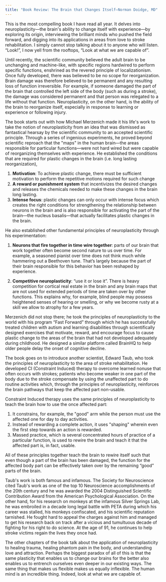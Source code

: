 ```yaml
---
title: "Book Review: The Brain that Changes Itself—Norman Doidge, MD"
---
```


This is the most compelling book I have read all year. It delves into neuroplasticity&mdash;the brain's ability to change itself with experience&mdash;by exploring its origin, interviewing the brilliant minds who pushed the field forward, and digging into its applications in areas from love to stroke rehabilitation. I simply cannot stop talking about it to anyone who will listen. “Look!”, I now yell from the rooftops, “Look at what we are capable of”.

Until recently, the scientific community believed the adult brain to be unchanging and machine-like, with specific regions hardwired to perform specific functions, enshrined as the revered principle of localizationism. Once fully developed, there was believed to be no scope for reorganization. Brain damage was therefore believed to be permanent and any resulting loss of function irreversible. For example, if someone damaged the part of the brain that controlled the left side of the body (such as during a stroke), the damage was considered permanent and that person was relegated to a life without that function. Neuroplasticity, on the other hand, is the ability of the brain to reorganize itself, especially in response to learning or experience or following injury.

The book starts out with how Michael Merzenich made it his life's work to take the notion of neuroplasticity from an idea that was dismissed as fantastical hearsay by the scientific community to an accepted scientific principle. Through a series of ingenious experiments, he proved beyond scientific reproach that the "maps" in the human brain&mdash;the areas responsible for particular functions&mdash;were not hard wired but were capable of reorganizing themselves with experience. He established the conditions that are required for plastic changes in the brain (i.e. long lasting reorganization), 

1. **Motivation**: To achieve plastic change, there must be sufficient motivation to perform the
repetitive motions required for such change
2. **A reward or punishment system** that incentivizes the desired changes and releases the chemicals needed to make these changes in the brain long lasting.
3. **Intense focus**: plastic changes can only occur with intense focus which creates the right conditions for strengthening the relationship between neurons in the brain and is also responsible for activating the part of the brain&mdash;the nucleus basalis&mdash;that actually facilitates plastic changes in the brain.

He also established other fundamental principles of neuroplasticity through his experimentation:
1. **Neurons that fire together in time wire together**: parts of our brain that work together often become second nature to us over time. For example, a seasoned pianist over time does not think much while hammering out a Beethoven tune. That’s largely because the part of their brain responsible for this behavior has been reshaped by experience.

2. **Competitive neuroplasticity**: “use it or lose it”. There is heavy competition for cortical real estate in the brain and any brain maps that are not used for extended periods of time are taken over by other functions. This explains why, for example, blind people may possess heightened senses of hearing or smelling, or why we become rusty at a skill we allow to atrophy for a few years.

Merzenich did not stop there; he took the principles of neuroplasticity to the world with his program “Fast Forward” through which he has successfully treated children with autism and learning disabilities through scientifically designed exercises that motivate, reward, and encourage focus to cause plastic change to the areas of the brain that had not developed adequately during childhood. He designed a similar platform called BrainHQ to help older people delay the onset of cognitive decline.

The book goes on to introduce another scientist, Edward Taub, who took the principles of neuroplasticity to the area of stroke rehabilitation. He developed CI (Constraint Induced) therapy to overcome learned nonuse that often occurs with strokes; patients who become weaker in one part of the body due to the stroke compensate by using the unaffected part to do routine activities which, through the principles of neuroplasticity, reinforces the brain pathways that keep the affected part non-usable.

Constraint Induced therapy uses the same principles of neuroplasticity to teach the brain how to use the once affected part:

1. It constrains, for example, the "good" arm while the person must use the affected one for day to day activities.
2. Instead of rewarding a complete action, it uses "shaping"  wherein even the first step towards an action is rewarded.
3. Massed practice, which is several concentrated hours of practice of a particular function, is used to rewire the brain and teach it that the affected part is, in fact, usable.

All of these principles together teach the brain to rewire itself such that even though a part of the brain has been damaged, the function for the affected body part can be effectively taken over by the remaining “good” parts of the brain.

Taub's work is both famous and infamous. The Society for Neuroscience cited Taub's work as one of the top 10 Neuroscience accomplishments of the 20th century and he was awarded the 2004 Distinguished Scientific Contribution Award from the American Psychological Association. On the other hand, for his research on monkeys at the infamous Silver Springs Lab, he was embroiled in a decade long legal battle with PETA during which his career was stalled, his monkeys confiscated, and his scientific reputation tarnished. He fought hard to appeal the charges against him and managed to get his research back on track after a vicious and tumultuous decade of fighting for his right to do science. At the age of 91, he continues to help stroke victims regain the lives they once had.

The other chapters of the book talk about the application of neuroplasticity to healing trauma, healing phantom pain in the body, and understanding love and attraction. Perhaps the biggest paradox of all of this is that the same plasticity that enables us to change our brains for the better also enables us to entrench ourselves even deeper in our existing ways. The same thing that makes us flexible makes us equally inflexible. The human mind is an incredible thing. Indeed, look at what we are capable of.
